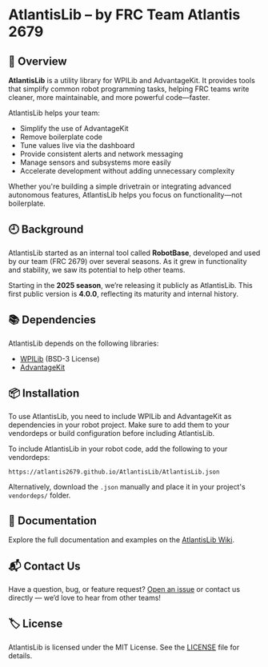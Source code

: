 # AtlantisLib – by FRC Team Atlantis 2679

## 🧭 Overview

**AtlantisLib** is a utility library for WPILib and AdvantageKit. It provides tools that simplify common robot programming tasks, helping FRC teams write cleaner, more maintainable, and more powerful code—faster.

AtlantisLib helps your team:

- Simplify the use of AdvantageKit  
- Remove boilerplate code  
- Tune values live via the dashboard  
- Provide consistent alerts and network messaging
- Manage sensors and subsystems more easily  
- Accelerate development without adding unnecessary complexity  

Whether you're building a simple drivetrain or integrating advanced autonomous features, AtlantisLib helps you focus on functionality—not boilerplate.

## 🕘 Background

AtlantisLib started as an internal tool called **RobotBase**, developed and used by our team (FRC 2679) over several seasons. As it grew in functionality and stability, we saw its potential to help other teams.

Starting in the **2025 season**, we’re releasing it publicly as AtlantisLib. This first public version is **4.0.0**, reflecting its maturity and internal history.

## 📚 Dependencies

AtlantisLib depends on the following libraries:

- [WPILib](https://github.com/wpilibsuite/allwpilib) (BSD-3 License)  
- [AdvantageKit](https://github.com/AdvantageScope/AdvantageKit)  

## 📦 Installation
To use AtlantisLib, you need to include WPILib and AdvantageKit as dependencies in your robot project. Make sure to add them to your vendordeps or build configuration before including AtlantisLib.

To include AtlantisLib in your robot code, add the following to your vendordeps:

```https://atlantis2679.github.io/AtlantisLib/AtlantisLib.json```

Alternatively, download the `.json` manually and place it in your project's `vendordeps/` folder.

## 📖 Documentation

Explore the full documentation and examples on the [AtlantisLib Wiki](https://github.com/Atlantis2679/AtlantisLib/wiki).

## 📬 Contact Us

Have a question, bug, or feature request? [Open an issue](https://github.com/Atlantis2679/AtlantisLib/issues) or contact us directly — we’d love to hear from other teams!

## 🏷️ License

AtlantisLib is licensed under the MIT License. See the [LICENSE](LICENSE) file for details.
